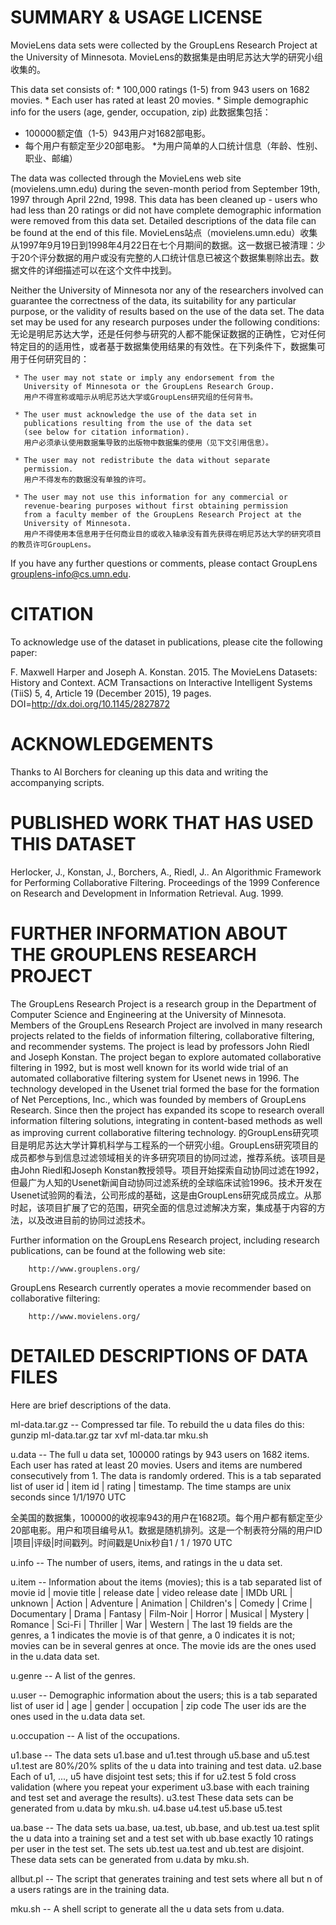 SUMMARY & USAGE LICENSE
=============================================

MovieLens data sets were collected by the GroupLens Research Project
at the University of Minnesota.
MovieLens的数据集是由明尼苏达大学的研究小组收集的。
 
This data set consists of:
	* 100,000 ratings (1-5) from 943 users on 1682 movies. 
	* Each user has rated at least 20 movies. 
        * Simple demographic info for the users (age, gender, occupation, zip)
此数据集包括：
  * 100000额定值（1-5）943用户对1682部电影。
  * 每个用户有额定至少20部电影。
    *为用户简单的人口统计信息（年龄、性别、职业、邮编）

The data was collected through the MovieLens web site
(movielens.umn.edu) during the seven-month period from September 19th, 
1997 through April 22nd, 1998. This data has been cleaned up - users
who had less than 20 ratings or did not have complete demographic
information were removed from this data set. Detailed descriptions of
the data file can be found at the end of this file.
MovieLens站点（movielens.umn.edu）收集从1997年9月19日到1998年4月22日在七个月期间的数据。这一数据已被清理：少于20个评分数据的用户或没有完整的人口统计信息已被这个数据集剔除出去。数据文件的详细描述可以在这个文件中找到。

Neither the University of Minnesota nor any of the researchers
involved can guarantee the correctness of the data, its suitability
for any particular purpose, or the validity of results based on the
use of the data set.  The data set may be used for any research
purposes under the following conditions:
无论是明尼苏达大学，还是任何参与研究的人都不能保证数据的正确性，它对任何特定目的的适用性，或者基于数据集使用结果的有效性。在下列条件下，数据集可用于任何研究目的：

     * The user may not state or imply any endorsement from the
       University of Minnesota or the GroupLens Research Group.
       用户不得宣称或暗示从明尼苏达大学或GroupLens研究组的任何背书。

     * The user must acknowledge the use of the data set in
       publications resulting from the use of the data set
       (see below for citation information).
       用户必须承认使用数据集导致的出版物中数据集的使用（见下文引用信息）。

     * The user may not redistribute the data without separate
       permission.
       用户不得发布的数据没有单独的许可。

     * The user may not use this information for any commercial or
       revenue-bearing purposes without first obtaining permission
       from a faculty member of the GroupLens Research Project at the
       University of Minnesota.
       用户不得使用本信息用于任何商业目的或收入轴承没有首先获得在明尼苏达大学的研究项目的教员许可GroupLens。

If you have any further questions or comments, please contact GroupLens
<grouplens-info@cs.umn.edu>. 

CITATION
==============================================

To acknowledge use of the dataset in publications, please cite the 
following paper:

F. Maxwell Harper and Joseph A. Konstan. 2015. The MovieLens Datasets:
History and Context. ACM Transactions on Interactive Intelligent
Systems (TiiS) 5, 4, Article 19 (December 2015), 19 pages.
DOI=http://dx.doi.org/10.1145/2827872


ACKNOWLEDGEMENTS
==============================================

Thanks to Al Borchers for cleaning up this data and writing the
accompanying scripts.

PUBLISHED WORK THAT HAS USED THIS DATASET
==============================================

Herlocker, J., Konstan, J., Borchers, A., Riedl, J.. An Algorithmic
Framework for Performing Collaborative Filtering. Proceedings of the
1999 Conference on Research and Development in Information
Retrieval. Aug. 1999.

FURTHER INFORMATION ABOUT THE GROUPLENS RESEARCH PROJECT
==============================================

The GroupLens Research Project is a research group in the Department
of Computer Science and Engineering at the University of Minnesota.
Members of the GroupLens Research Project are involved in many
research projects related to the fields of information filtering,
collaborative filtering, and recommender systems. The project is lead
by professors John Riedl and Joseph Konstan. The project began to
explore automated collaborative filtering in 1992, but is most well
known for its world wide trial of an automated collaborative filtering
system for Usenet news in 1996.  The technology developed in the
Usenet trial formed the base for the formation of Net Perceptions,
Inc., which was founded by members of GroupLens Research. Since then
the project has expanded its scope to research overall information
filtering solutions, integrating in content-based methods as well as
improving current collaborative filtering technology.
的GroupLens研究项目是明尼苏达大学计算机科学与工程系的一个研究小组。GroupLens研究项目的成员都参与到信息过滤领域相关的许多研究项目的协同过滤，推荐系统。该项目是由John Riedl和Joseph Konstan教授领导。项目开始探索自动协同过滤在1992，但最广为人知的Usenet新闻自动协同过滤系统的全球临床试验1996。技术开发在Usenet试验网的看法，公司形成的基础，这是由GroupLens研究成员成立。从那时起，该项目扩展了它的范围，研究全面的信息过滤解决方案，集成基于内容的方法，以及改进目前的协同过滤技术。

Further information on the GroupLens Research project, including
research publications, can be found at the following web site:
        
        http://www.grouplens.org/

GroupLens Research currently operates a movie recommender based on
collaborative filtering:

        http://www.movielens.org/

DETAILED DESCRIPTIONS OF DATA FILES
==============================================

Here are brief descriptions of the data.

ml-data.tar.gz   -- Compressed tar file.  To rebuild the u data files do this:
                gunzip ml-data.tar.gz
                tar xvf ml-data.tar
                mku.sh

u.data     -- The full u data set, 100000 ratings by 943 users on 1682 items.
              Each user has rated at least 20 movies.  Users and items are
              numbered consecutively from 1.  The data is randomly
              ordered. This is a tab separated list of 
	         user id | item id | rating | timestamp. 
              The time stamps are unix seconds since 1/1/1970 UTC   
              
全美国的数据集，100000的收视率943的用户在1682项。每个用户都有额定至少20部电影。用户和项目编号从1。数据是随机排列。这是一个制表符分隔的用户ID |项目|评级|时间戳列。时间戳是Unix秒自1 / 1 / 1970 UTC

u.info     -- The number of users, items, and ratings in the u data set.

u.item     -- Information about the items (movies); this is a tab separated
              list of
              movie id | movie title | release date | video release date |
              IMDb URL | unknown | Action | Adventure | Animation |
              Children's | Comedy | Crime | Documentary | Drama | Fantasy |
              Film-Noir | Horror | Musical | Mystery | Romance | Sci-Fi |
              Thriller | War | Western |
              The last 19 fields are the genres, a 1 indicates the movie
              is of that genre, a 0 indicates it is not; movies can be in
              several genres at once.
              The movie ids are the ones used in the u.data data set.

u.genre    -- A list of the genres.

u.user     -- Demographic information about the users; this is a tab
              separated list of
              user id | age | gender | occupation | zip code
              The user ids are the ones used in the u.data data set.

u.occupation -- A list of the occupations.

u1.base    -- The data sets u1.base and u1.test through u5.base and u5.test
u1.test       are 80%/20% splits of the u data into training and test data.
u2.base       Each of u1, ..., u5 have disjoint test sets; this if for
u2.test       5 fold cross validation (where you repeat your experiment
u3.base       with each training and test set and average the results).
u3.test       These data sets can be generated from u.data by mku.sh.
u4.base
u4.test
u5.base
u5.test

ua.base    -- The data sets ua.base, ua.test, ub.base, and ub.test
ua.test       split the u data into a training set and a test set with
ub.base       exactly 10 ratings per user in the test set.  The sets
ub.test       ua.test and ub.test are disjoint.  These data sets can
              be generated from u.data by mku.sh.

allbut.pl  -- The script that generates training and test sets where
              all but n of a users ratings are in the training data.

mku.sh     -- A shell script to generate all the u data sets from u.data.
